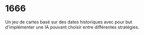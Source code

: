 # 1666

Un jeu de cartes basé sur des dates historiques avec pour but d'implémenter une IA pouvant choisir entre différentes stratégies.